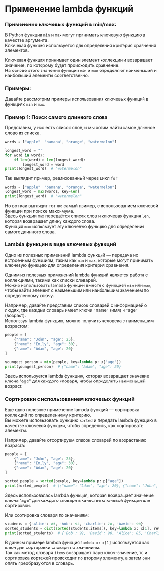 # Применение lambda функций

### Применение ключевых функций в min/max:

В Python функции `min` и `max` могут принимать ключевую функцию в качестве аргумента.  
Ключевая функция используется для определения критерия сравнения элементов.

Ключевая функция принимает один элемент коллекции и возвращает значение, по которому будет происходить сравнение.  
На основе этого значения функции `min` и `max` определяют наименьший и наибольший элементы соответственно.

### Примеры:

Давайте рассмотрим примеры использования ключевых функций в функциях `min` и `max`.

### Пример 1: Поиск самого длинного слова

Представим, у нас есть список слов, и мы хотим найти самое длинное слово из списка.

```python
words = ["apple", "banana", "orange", "watermelon"]

longest_word = ""
for word in words:
    if len(word) > len(longest_word):
        longest_word = word
print(longest_word)  # "watermelon"
```
Так выглядит пример, реализованный через цикл `for`

```python
words = ["apple", "banana", "orange", "watermelon"]
longest_word = max(words, key=len)
print(longest_word)  # "watermelon"
```
Но вот как выглядит тот же самый пример, с использованием ключевой функции при поиске максимума.  
Здесь функции `max` передаётся список слов и ключевая функция `len`, которая возвращает длину каждого слова.  
Функция `max` использует эту ключевую функцию для определения самого длинного слова.

### Lambda функции в виде ключевых функций
Одно из полезных применений lambda функций — передача их встроенным функциям, таким как `min` и `max`, которые могут принимать ключевую функцию для определения критерия сравнения.

Одним из полезных применений lambda функций является работа с коллекциями, такими как списки словарей.  
Можно использовать lambda функции вместе с функцией `min` или `max`, чтобы найти элемент с наименьшим или наибольшим значением по определенному ключу.

Например, давайте представим список словарей с информацией о людях, где каждый словарь имеет ключи "name" (имя) и "age" (возраст).  
Используя lambda функцию, можно получить человека с наименьшим возрастом:

```python
people = [
    {"name": "John", "age": 25},
    {"name": "Emily", "age": 30},
    {"name": "Adam", "age": 20}
]

youngest_person = min(people, key=lambda p: p["age"])
print(youngest_person)  # {"name": "Adam", "age": 20}
```

Здесь используется lambda функцию, которая возвращает значение ключа "age" для каждого словаря, чтобы определить наименьший возраст.

### Сортировки с использованием ключевых функций
Еще одно полезное применение lambda функций — сортировка коллекций по определенному критерию.  
Вы можете использовать функцию `sorted` и передать lambda функцию в качестве ключевой функции, чтобы определить, как сортировать элементы.

Например, давайте отсортируем список словарей по возрастанию возраста:

```python
people = [
    {"name": "John", "age": 25},
    {"name": "Emily", "age": 30},
    {"name": "Adam", "age": 20}
]

sorted_people = sorted(people, key=lambda p: p["age"])
print(sorted_people)  # [{"name": "Adam", "age": 20}, {"name": "John", "age": 25}, {"name": "Emily", "age": 30}]
```

Здесь использовалась lambda функция, которая возвращает значение ключа "age" для каждого словаря в качестве ключевой функции для сортировки.

Или сортировка словаря по значениям:
```python
students = {"Alice": 85, "Bob": 92, "Charlie": 78, "David": 90}
sorted_students = dict(sorted(students.items(), key=lambda x: x[1], reverse=True))
print(sorted_students)  # {'Bob': 92, 'David': 90, 'Alice': 85, 'Charlie': 78}
```
В данном примере lambda функция `lambda x: x[1]` используется как ключ для сортировки словаря по значениям.  
Так как метод словаря `items` возвращает пары ключ-значение, то и сортировка кортежей происходит по второму элементу, а затем они опять преобразуются в словарь.

